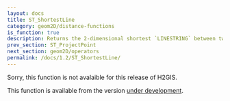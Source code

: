 ```yaml
---
layout: docs
title: ST_ShortestLine
category: geom2D/distance-functions
is_function: true
description: Returns the 2-dimensional shortest `LINESTRING` between two geometries
prev_section: ST_ProjectPoint
next_section: geom2D/operators
permalink: /docs/1.2/ST_ShortestLine/
---
```


Sorry, this function is not avalaible for this release of H2GIS. 

This function is available from the version [under development](../../dev/ST_ShortestLine).
